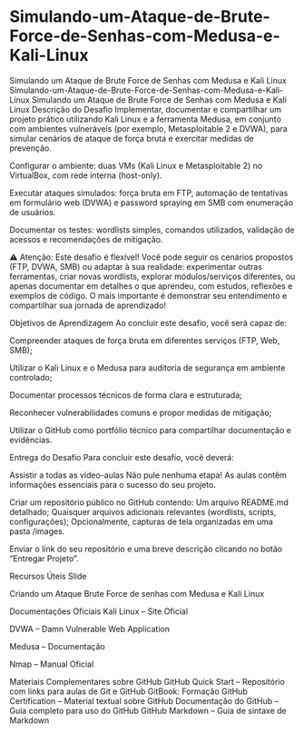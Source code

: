 # Simulando-um-Ataque-de-Brute-Force-de-Senhas-com-Medusa-e-Kali-Linux
Simulando um Ataque de Brute Force de Senhas com Medusa e Kali Linux
Simulando-um-Ataque-de-Brute-Force-de-Senhas-com-Medusa-e-Kali-Linux
Simulando um Ataque de Brute Force de Senhas com Medusa e Kali Linux Descrição do Desafio Implementar, documentar e compartilhar um projeto prático utilizando Kali Linux e a ferramenta Medusa, em conjunto com ambientes vulneráveis (por exemplo, Metasploitable 2 e DVWA), para simular cenários de ataque de força bruta e exercitar medidas de prevenção.

Configurar o ambiente: duas VMs (Kali Linux e Metasploitable 2) no VirtualBox, com rede interna (host-only).

Executar ataques simulados: força bruta em FTP, automação de tentativas em formulário web (DVWA) e password spraying em SMB com enumeração de usuários.

Documentar os testes: wordlists simples, comandos utilizados, validação de acessos e recomendações de mitigação.

⚠️ Atenção: Este desafio é flexível! Você pode seguir os cenários propostos (FTP, DVWA, SMB) ou adaptar à sua realidade: experimentar outras ferramentas, criar novas wordlists, explorar módulos/serviços diferentes, ou apenas documentar em detalhes o que aprendeu, com estudos, reflexões e exemplos de código. O mais importante é demonstrar seu entendimento e compartilhar sua jornada de aprendizado!

Objetivos de Aprendizagem Ao concluir este desafio, você será capaz de:

Compreender ataques de força bruta em diferentes serviços (FTP, Web, SMB);

Utilizar o Kali Linux e o Medusa para auditoria de segurança em ambiente controlado;

Documentar processos técnicos de forma clara e estruturada;

Reconhecer vulnerabilidades comuns e propor medidas de mitigação;

Utilizar o GitHub como portfólio técnico para compartilhar documentação e evidências.

Entrega do Desafio Para concluir este desafio, você deverá:

Assistir a todas as vídeo-aulas Não pule nenhuma etapa! As aulas contêm informações essenciais para o sucesso do seu projeto.

Criar um repositório público no GitHub contendo: Um arquivo README.md detalhado; Quaisquer arquivos adicionais relevantes (wordlists, scripts, configurações); Opcionalmente, capturas de tela organizadas em uma pasta /images.

Enviar o link do seu repositório e uma breve descrição clicando no botão “Entregar Projeto”.

Recursos Úteis Slide

Criando um Ataque Brute Force de senhas com Medusa e Kali Linux

Documentações Oficiais Kali Linux – Site Oficial

DVWA – Damn Vulnerable Web Application

Medusa – Documentação

Nmap – Manual Oficial

Materiais Complementares sobre GitHub GitHub Quick Start – Repositório com links para aulas de Git e GitHub GitBook: Formação GitHub Certification – Material textual sobre GitHub Documentação do GitHub – Guia completo para uso do GitHub GitHub Markdown – Guia de sintaxe de Markdown
